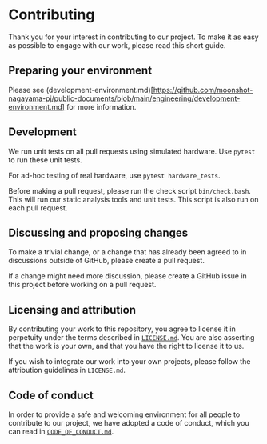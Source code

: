 # Contributing

Thank you for your interest in contributing to our project. To make it as easy as possible to engage with our work, please read this short guide.

## Preparing your environment

Please see (development-environment.md)[https://github.com/moonshot-nagayama-pj/public-documents/blob/main/engineering/development-environment.md] for more information.

## Development

We run unit tests on all pull requests using simulated hardware. Use `pytest` to run these unit tests.

For ad-hoc testing of real hardware, use `pytest hardware_tests`.

Before making a pull request, please run the check script `bin/check.bash`. This will run our static analysis tools and unit tests. This script is also run on each pull request.

## Discussing and proposing changes

To make a trivial change, or a change that has already been agreed to in discussions outside of GitHub, please create a pull request.

If a change might need more discussion, please create a GitHub issue in this project before working on a pull request.

## Licensing and attribution

By contributing your work to this repository, you agree to license it in perpetuity under the terms described in [`LICENSE.md`](LICENSE.md). You are also asserting that the work is your own, and that you have the right to license it to us.

If you wish to integrate our work into your own projects, please follow the attribution guidelines in `LICENSE.md`.

## Code of conduct

In order to provide a safe and welcoming environment for all people to contribute to our project, we have adopted a code of conduct, which you can read in [`CODE_OF_CONDUCT.md`](CODE_OF_CONDUCT.md).
